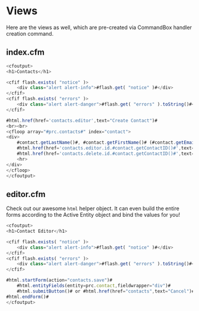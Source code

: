 # Views

Here are the views as well, which are pre-created via CommandBox handler creation command.

## index.cfm

```javascript
<cfoutput>
<h1>Contacts</h1>

<cfif flash.exists( "notice" )>
    <div class="alert alert-info">#flash.get( "notice" )#</div>
</cfif>
<cfif flash.exists( "errors" )>
    <div class="alert alert-danger">#flash.get( "errors" ).toString()#</div>
</cfif>

#html.href(href='contacts.editor',text="Create Contact")#
<br><br>
<cfloop array="#prc.contacts#" index="contact">
<div>
    #contact.getLastName()#, #contact.getFirstName()# (#contact.getEmail()#)<br/>
    #html.href(href='contacts.editor.id.#contact.getContactID()#',text="[ Edit ]")#
    #html.href(href='contacts.delete.id.#contact.getContactID()#',text="[ Delete ]",onclick="return confirm('Really Delete?')")#
    <hr>
</div>
</cfloop>
</cfoutput>
```

## editor.cfm

Check out our awesome `html` helper object. It can even build the entire forms according to the Active Entity object and bind the values for you!

```javascript
<cfoutput>
<h1>Contact Editor</h1>

<cfif flash.exists( "notice" )>
    <div class="alert alert-info">#flash.get( "notice" )#</div>
</cfif>
<cfif flash.exists( "errors" )>
    <div class="alert alert-danger">#flash.get( "errors" ).toString()#</div>
</cfif>

#html.startForm(action="contacts.save")#
    #html.entityFields(entity=prc.contact,fieldwrapper="div")#
    #html.submitButton()# or #html.href(href="contacts",text="Cancel")#
#html.endForm()#
</cfoutput>
```


